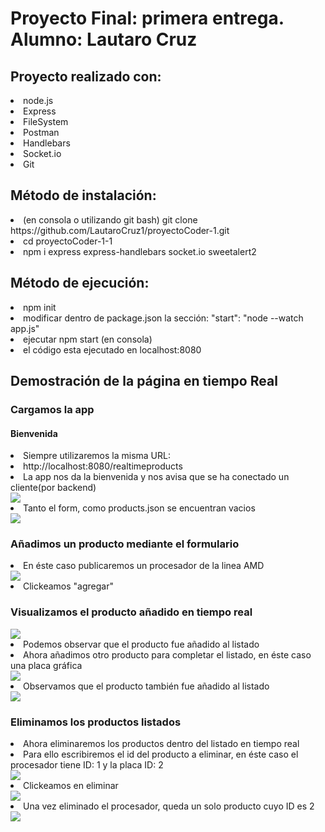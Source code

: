 <h1>Proyecto Final: primera entrega. Alumno: Lautaro Cruz</h1>
    <h2>Proyecto realizado con:</h2>
    <div>
    <li>
        node.js
    </li>
    <li>
        Express
    </li>
    <li>
        FileSystem
    </li>
    <li>
        Postman
    </li>
    <li>
        Handlebars
    </li>
    <li>
        Socket.io
    </li>
    <li>
        Git
    </li>
    </div>
    <div>
    <h2>Método de instalación:</h2>
    <li>(en consola o utilizando git bash) git clone https://github.com/LautaroCruz1/proyectoCoder-1.git</li>
    <li>cd proyectoCoder-1-1</li>
    <li>npm i express express-handlebars socket.io sweetalert2</li>
    <h2>Método de ejecución:</h2>
    <li>npm init</li>
    <li>modificar dentro de package.json la sección: "start": "node --watch app.js"</li>
    <li>ejecutar npm start (en consola)</li>
    <li>el código esta ejecutado en localhost:8080</li>
</div>
<div>
    <h2>Demostración de la página en tiempo Real</h2>
    <h3>Cargamos la app</h3>
        <h4>Bienvenida</h4>
            <li>Siempre utilizaremos la misma URL:</li>
            <li>http://localhost:8080/realtimeproducts</li>
            <li>La app nos da la bienvenida y nos avisa que se ha conectado un cliente(por backend)</li>
            <img src="capturas/realTimeProducts/carga.png">
            <li>Tanto el form, como products.json se encuentran vacios</li>
            <img src="capturas/realTimeProducts/products0.png">
    <br>
    <h3>Añadimos un producto mediante el formulario</h3>
        <li>En éste caso publicaremos un procesador de la linea AMD</li>
        <img src="capturas/realTimeProducts/producto_form.png">
        <li>Clickeamos "agregar"</li>
    <h3>Visualizamos el producto añadido en tiempo real</h3>
        <img src="capturas/realTimeProducts/producto_listado.png">
        <li>Podemos observar que el producto fue añadido al listado</li>
        <li>Ahora añadimos otro producto para completar el listado, en éste caso una placa gráfica</li>
        <img src="capturas/realTimeProducts/producto2_añadido.png">
        <li>Observamos que el producto también fue añadido al listado</li>
        <img src="capturas/realTimeProducts/producto2_listado.png">
    <h3>Eliminamos los productos listados</h3>
        <li>Ahora eliminaremos los productos dentro del listado en tiempo real</li>
        <li>Para ello escribiremos el id del producto a eliminar, en éste caso el procesador tiene ID: 1 y la placa ID: 2</li>
        <img src="capturas/realTimeProducts/producto_a_eliminar.png">
        <li>Clickeamos en eliminar</li>
        <img src="capturas/realTimeProducts/producto_eliminado.png">
        <li>Una vez eliminado el procesador, queda un solo producto cuyo ID es 2</li>
        <img src="capturas/realTimeProducts/producto_final.png">
</div>
